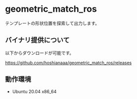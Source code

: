 # geometric_match_ros

テンプレートの形状位置を探索して出力します。

## バイナリ提供について
以下からダウンロードが可能です。 
  
https://github.com/hoshianaaa/geometric_match_ros/releases
  

## 動作環境
- Ubuntu 20.04 x86_64
